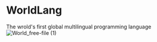 # WorldLang
The wrold's first global multilingual programming language
![World_free-file (1)](https://user-images.githubusercontent.com/78309801/194703748-aef9405c-1ab4-45c1-a7d0-1367adc1234c.png)
